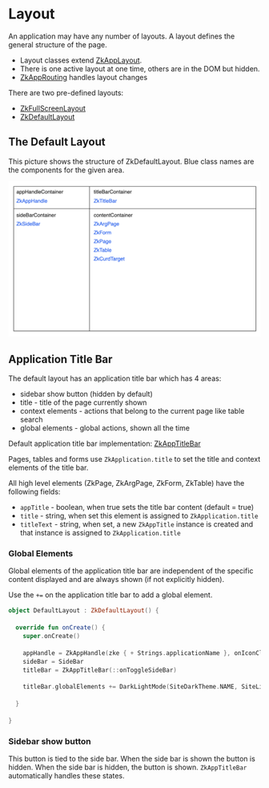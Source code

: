# Layout

An application may have any number of layouts. A layout defines the general structure of the page.

* Layout classes extend [ZkAppLayout](/src/jsMain/kotlin/zakadabar/stack/frontend/application/ZkAppLayout.kt).
* There is one active layout at one time, others are in the DOM but hidden.
* [ZkAppRouting](/src/jsMain/kotlin/zakadabar/stack/frontend/application/ZkAppRouting.kt) handles layout changes

There are two pre-defined layouts:

* [ZkFullScreenLayout](/src/jsMain/kotlin/zakadabar/stack/frontend/builtin/layout/ZkFullScreenLayout.kt)
* [ZkDefaultLayout](/src/jsMain/kotlin/zakadabar/stack/frontend/builtin/layout/ZkDefaultLayout.kt)

## The Default Layout

This picture shows the structure of ZkDefaultLayout. Blue class names are the components for the given area.

![<img src="default-layout.png" width="800"/>](./default-layout.png)

## Application Title Bar

The default layout has an application title bar which has 4 areas:

* sidebar show button (hidden by default)
* title - title of the page currently shown
* context elements - actions that belong to the current page like table search
* global elements - global actions, shown all the time

Default application title bar
implementation: [ZkAppTitleBar](/src/jsMain/kotlin/zakadabar/stack/frontend/builtin/titlebar/ZkTitleBar.kt)

Pages, tables and forms use `ZkApplication.title` to set the title and context elements of the title bar.

All high level elements (ZkPage, ZkArgPage, ZkForm, ZkTable) have the following fields:

* `appTitle` - boolean, when true sets the title bar content (default = true)
* `title` - string, when set this element is assigned to `ZkApplication.title`
* `titleText` - string, when set, a new `ZkAppTitle` instance is created and that instance is assigned
  to `ZkApplication.title`

### Global Elements

Global elements of the application title bar are independent of the specific content displayed and are always shown
(if not explicitly hidden).

Use the `+=` on the application title bar to add a global element.

```kotlin
object DefaultLayout : ZkDefaultLayout() {

  override fun onCreate() {
    super.onCreate()

    appHandle = ZkAppHandle(zke { + Strings.applicationName }, onIconClick = ::onToggleSideBar, onTextClick = { Landing.open() })
    sideBar = SideBar
    titleBar = ZkAppTitleBar(::onToggleSideBar)

    titleBar.globalElements += DarkLightMode(SiteDarkTheme.NAME, SiteLightTheme.NAME)

  }

}
```

### Sidebar show button

This button is tied to the side bar. When the side bar is shown the button is hidden. When the side bar is hidden, the
button is shown. `ZkAppTitleBar` automatically handles these states.